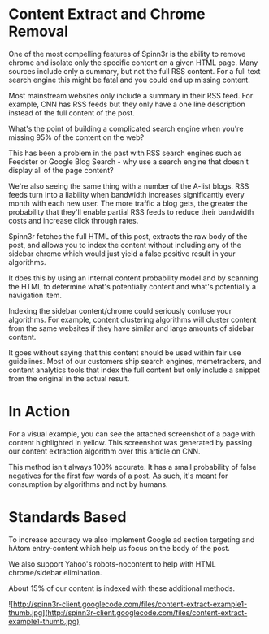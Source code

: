 # Content Extract and Chrome Removal #

One of the most compelling features of Spinn3r is the ability to remove chrome and isolate only the specific content on a given HTML page. Many sources include only a summary, but not the full RSS content. For a full text search engine this might be fatal and you could end up missing content.

Most mainstream websites only include a summary in their RSS feed. For example, CNN has RSS feeds but they only have a one line description instead of the full content of the post.

What's the point of building a complicated search engine when you're missing 95% of the content on the web?

This has been a problem in the past with RSS search engines such as Feedster or Google Blog Search - why use a search engine that doesn't display all of the page content?

We're also seeing the same thing with a number of the A-list blogs. RSS feeds turn into a liability when bandwidth increases significantly every month with each new user. The more traffic a blog gets, the greater the probability that they'll enable partial RSS feeds to reduce their bandwidth costs and increase click through rates.

Spinn3r fetches the full HTML of this post, extracts the raw body of the post, and allows you to index the content without including any of the sidebar chrome which would just yield a false positive result in your algorithms.

It does this by using an internal content probability model and by scanning the HTML to determine what's potentially content and what's potentially a navigation item.

Indexing the sidebar content/chrome could seriously confuse your algorithms. For example, content clustering algorithms will cluster content from the same websites if they have similar and large amounts of sidebar content.

It goes without saying that this content should be used within fair use guidelines. Most of our customers ship search engines, memetrackers, and content analytics tools that index the full content but only include a snippet from the original in the actual result.

# In Action #

For a visual example, you can see the attached screenshot of a page with content highlighted in yellow. This screenshot was generated by passing our content extraction algorithm over this article on CNN.

This method isn't always 100% accurate. It has a small probability of false negatives for the first few words of a post. As such, it's meant for consumption by algorithms and not by humans.

# Standards Based #

To increase accuracy we also implement Google ad section targeting and hAtom entry-content which help us focus on the body of the post.

We also support Yahoo's robots-nocontent to help with HTML chrome/sidebar elimination.

About 15% of our content is indexed with these additional methods.

![http://spinn3r-client.googlecode.com/files/content-extract-example1-thumb.jpg](http://spinn3r-client.googlecode.com/files/content-extract-example1-thumb.jpg)